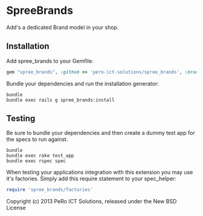 SpreeBrands
===========

Add's a dedicated Brand model in your shop.

Installation
------------

Add spree_brands to your Gemfile:

```ruby
gem "spree_brands", :github => 'pero-ict-solutions/spree_brands', :branch => "2-1-stable"
```

Bundle your dependencies and run the installation generator:

```shell
bundle
bundle exec rails g spree_brands:install
```

Testing
-------

Be sure to bundle your dependencies and then create a dummy test app for the specs to run against.

```shell
bundle
bundle exec rake test_app
bundle exec rspec spec
```

When testing your applications integration with this extension you may use it's factories.
Simply add this require statement to your spec_helper:

```ruby
require 'spree_brands/factories'
```

Copyright (c) 2013 PeRo ICT Solutions, released under the New BSD License
